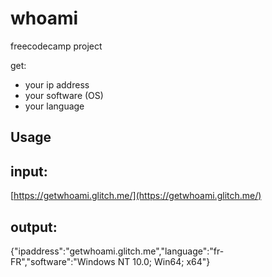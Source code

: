 whoami
=========================
freecodecamp project

get:
- your ip address
- your software (OS)
- your language



Usage
------------

## input: 
[https://getwhoami.glitch.me/](https://getwhoami.glitch.me/)

## output:
{"ipaddress":"getwhoami.glitch.me","language":"fr-FR","software":"Windows NT 10.0; Win64; x64"}





